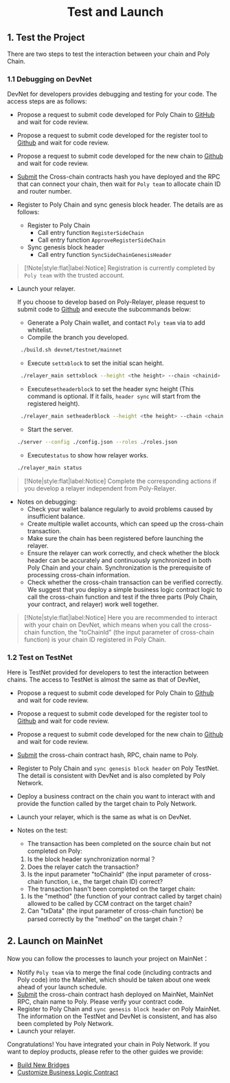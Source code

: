 <h1 align="center">Test and Launch</h1>


## 1. Test the Project

There are two steps to test the interaction between your chain and Poly Chain.

### 1.1 Debugging on DevNet
DevNet for developers provides debugging and testing for your code. The access steps are as follows:

- Propose a request to submit code developed for Poly Chain to [GitHub](https://github.com/polynetwork/poly.git ) and wait for code review.
- Propose a request to submit code developed for the register tool to [Github](https://github.com/polynetwork/poly-io-test.git) and wait for code review.
- Propose a request to submit code developed for the new chain to [Github](https://github.com/polynetwork/eth-contracts) and wait for code review.
- [Submit](https://docs.google.com/forms/d/e/1FAIpQLScJrZSANf3s7rTJ1BPTE8c6sUU55B1mtBGXe3YCY84i26R1UQ/viewform) the Cross-chain contracts hash you have deployed and the RPC that can connect your chain, then wait for `Poly team` to allocate chain ID and router number.
- Register to Poly Chain and sync genesis block header. The details are as follows:

  - Register to Poly Chain
    - Call entry function `RegisterSideChain`
    - Call entry function `ApproveRegisterSideChain`
  - Sync genesis block header
    - Call entry function `SyncSideChainGenesisHeader`

> [!Note|style:flat|label:Notice]
> Registration is currently completed by `Poly team` with the trusted account.

- Launch your relayer.

  If you choose to develop based on Poly-Relayer, please request to submit code to [Github](https://github.com/polynetwork/poly-relayer) and execute the subcommands below:
  - Generate a Poly Chain wallet, and contact `Poly team` via <a class="fab fa-discord" href= "https://discord.com/invite/y6MuEnq"></a> to add whitelist.
  - Compile the branch you developed.
  ```bash
   ./build.sh devnet/testnet/mainnet
  ```
  - Execute `settxblock` to set the initial scan height.
  ```bash
   ./relayer_main settxblock --height <the height> --chain <chainid>
  ```
  - Execute`setheaderblock` to set the header sync height (This command is optional. If it fails, `header sync` will start from the registered height).
  ```bash
   ./relayer_main setheaderblock --height <the height> --chain <chainid>
  ```
  - Start the server.
  ```bash
  ./server --config ./config.json --roles ./roles.json
  ```
  - Execute`status` to show how relayer works.
  ```bash
  ./relayer_main status
  ```

> [!Note|style:flat|label:Notice]
> Complete the corresponding actions if you develop a relayer independent from Poly-Relayer.

- Notes on debugging:
  - Check your wallet balance regularly to avoid problems caused by insufficient balance.
  - Create multiple wallet accounts, which can speed up the cross-chain transaction.
  - Make sure the chain has been registered before launching the relayer.
  - Ensure the relayer can work correctly, and check whether the block header can be accurately and continuously synchronized in both Poly Chain and your chain. Synchronization is the prerequisite of processing cross-chain information.
  - Check whether the cross-chain transaction can be verified correctly. We suggest that you deploy a simple business logic contract logic to call the cross-chain function and test if the three parts (Poly Chain, your contract, and relayer) work well together.

> [!Note|style:flat|label:Notice]
> Here you are recommended to interact with your chain on DevNet, which means when you call the cross-chain function,
> the "toChainId" (the input parameter of cross-chain function) is your chain ID registered in Poly Chain.

### 1.2 Test on TestNet
Here is TestNet provided for developers to test the interaction between chains. The access to TestNet is almost the same as that of DevNet,
- Propose a request to submit code developed for Poly Chain to [Github ](https://github.com/polynetwork/poly.git )and wait for code review.
- Propose a request to submit code developed for the register tool to [Github](https://github.com/polynetwork/poly-io-test.git) and wait for code review.
- Propose a request to submit code developed for the new chain to [Github](https://github.com/polynetwork/eth-contracts.git) and wait for code review.
- [Submit](https://docs.google.com/forms/d/e/1FAIpQLSeRwJPk1_s94Ex92IdnFkdtJQQC8Mc2CUhvXX-MNzeCWHk6zA/viewform) the cross-chain contract hash, RPC, chain name to Poly.
- Register to Poly Chain and `sync genesis block header` on Poly TestNet. The detail is consistent with DevNet and is also completed by Poly Network.
- Deploy a business contract on the chain you want to interact with and provide the function called by the target chain to Poly Network.
- Launch your relayer, which is the same as what is on DevNet.
- Notes on the test:

  - The transaction has been completed on the source chain but not completed on Poly:
  1. Is the block header synchronization normal？
  2. Does the relayer catch the transaction?
  3. Is the input parameter "toChainId" (the input parameter of cross-chain function, i.e., the target chain ID) correct?
  - The transaction hasn't been completed on the target chain:
  1. Is the "method" (the function of your contract called by target chain) allowed to be called by CCM contract on the target chain?
  2. Can "txData" (the input parameter of cross-chain function) be parsed correctly by the "method" on the target chain？

## 2. Launch on MainNet
Now you can follow the processes to launch your project on MainNet：
- Notify `Poly team` via <a class="fab fa-discord" href= "https://discord.com/invite/y6MuEnq"></a> to merge the final code (including contracts and Poly code) into the MainNet, which should be taken about one week ahead of your launch schedule.
- [Submit](https://docs.google.com/forms/d/e/1FAIpQLSf4F1wRq5w8z5wyHh69pIY-R3BUE-p7SeDlExDZYpvjjNCogg/viewform) the cross-chain contract hash deployed on MainNet, MainNet RPC, chain name to Poly. Please verify your contract code.
- Register to Poly Chain and `sync genesis block header` on Poly MainNet. The information on the TestNet and DevNet is consistent, and has also been completed by Poly Network.
- Launch your relayer.


Congratulations! You have integrated your chain in Poly Network. If you want to deploy products, please refer to the other guides we provide:
- [Build New Bridges](../../new_product/integrate_bridge/readme.md)
- [Customize Business Logic Contract](../../new_product/integrate_contracts/readme.md)
